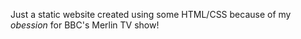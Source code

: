 Just a static website created using some HTML/CSS because of my *obession* for BBC's Merlin TV show!

